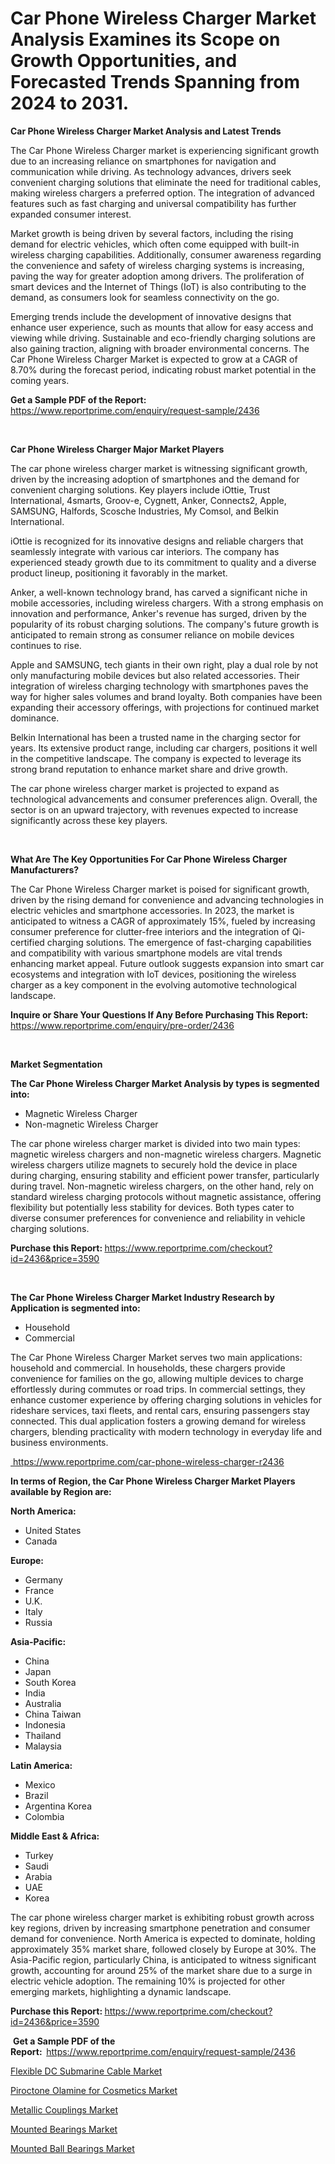 <p><h1>Car Phone Wireless Charger Market Analysis Examines its Scope on Growth Opportunities, and Forecasted Trends Spanning from 2024 to 2031.</h1></p><p><strong>Car Phone Wireless Charger Market Analysis and Latest Trends</strong></p>
<p><p>The Car Phone Wireless Charger market is experiencing significant growth due to an increasing reliance on smartphones for navigation and communication while driving. As technology advances, drivers seek convenient charging solutions that eliminate the need for traditional cables, making wireless chargers a preferred option. The integration of advanced features such as fast charging and universal compatibility has further expanded consumer interest.</p><p>Market growth is being driven by several factors, including the rising demand for electric vehicles, which often come equipped with built-in wireless charging capabilities. Additionally, consumer awareness regarding the convenience and safety of wireless charging systems is increasing, paving the way for greater adoption among drivers. The proliferation of smart devices and the Internet of Things (IoT) is also contributing to the demand, as consumers look for seamless connectivity on the go.</p><p>Emerging trends include the development of innovative designs that enhance user experience, such as mounts that allow for easy access and viewing while driving. Sustainable and eco-friendly charging solutions are also gaining traction, aligning with broader environmental concerns. The Car Phone Wireless Charger Market is expected to grow at a CAGR of 8.70% during the forecast period, indicating robust market potential in the coming years.</p></p>
<p><strong>Get a Sample PDF of the Report:&nbsp;</strong> <a href="https://www.reportprime.com/enquiry/request-sample/2436">https://www.reportprime.com/enquiry/request-sample/2436</a></p>
<p>&nbsp;</p>
<p><strong>Car Phone Wireless Charger Major Market Players</strong></p>
<p><p>The car phone wireless charger market is witnessing significant growth, driven by the increasing adoption of smartphones and the demand for convenient charging solutions. Key players include iOttie, Trust International, 4smarts, Groov-e, Cygnett, Anker, Connects2, Apple, SAMSUNG, Halfords, Scosche Industries, My Comsol, and Belkin International.</p><p>iOttie is recognized for its innovative designs and reliable chargers that seamlessly integrate with various car interiors. The company has experienced steady growth due to its commitment to quality and a diverse product lineup, positioning it favorably in the market.</p><p>Anker, a well-known technology brand, has carved a significant niche in mobile accessories, including wireless chargers. With a strong emphasis on innovation and performance, Anker's revenue has surged, driven by the popularity of its robust charging solutions. The company's future growth is anticipated to remain strong as consumer reliance on mobile devices continues to rise.</p><p>Apple and SAMSUNG, tech giants in their own right, play a dual role by not only manufacturing mobile devices but also related accessories. Their integration of wireless charging technology with smartphones paves the way for higher sales volumes and brand loyalty. Both companies have been expanding their accessory offerings, with projections for continued market dominance.</p><p>Belkin International has been a trusted name in the charging sector for years. Its extensive product range, including car chargers, positions it well in the competitive landscape. The company is expected to leverage its strong brand reputation to enhance market share and drive growth.</p><p>The car phone wireless charger market is projected to expand as technological advancements and consumer preferences align. Overall, the sector is on an upward trajectory, with revenues expected to increase significantly across these key players.</p></p>
<p>&nbsp;</p>
<p><strong>What Are The Key Opportunities For Car Phone Wireless Charger Manufacturers?</strong></p>
<p><p>The Car Phone Wireless Charger market is poised for significant growth, driven by the rising demand for convenience and advancing technologies in electric vehicles and smartphone accessories. In 2023, the market is anticipated to witness a CAGR of approximately 15%, fueled by increasing consumer preference for clutter-free interiors and the integration of Qi-certified charging solutions. The emergence of fast-charging capabilities and compatibility with various smartphone models are vital trends enhancing market appeal. Future outlook suggests expansion into smart car ecosystems and integration with IoT devices, positioning the wireless charger as a key component in the evolving automotive technological landscape.</p></p>
<p><strong>Inquire or Share Your Questions If Any Before Purchasing This Report:</strong> <a href="https://www.reportprime.com/enquiry/pre-order/2436">https://www.reportprime.com/enquiry/pre-order/2436</a></p>
<p>&nbsp;</p>
<p><strong>Market Segmentation</strong></p>
<p><strong>The Car Phone Wireless Charger Market Analysis by types is segmented into:</strong></p>
<p><ul><li>Magnetic Wireless Charger</li><li>Non-magnetic Wireless Charger</li></ul></p>
<p><p>The car phone wireless charger market is divided into two main types: magnetic wireless chargers and non-magnetic wireless chargers. Magnetic wireless chargers utilize magnets to securely hold the device in place during charging, ensuring stability and efficient power transfer, particularly during travel. Non-magnetic wireless chargers, on the other hand, rely on standard wireless charging protocols without magnetic assistance, offering flexibility but potentially less stability for devices. Both types cater to diverse consumer preferences for convenience and reliability in vehicle charging solutions.</p></p>
<p><strong>Purchase this Report:&nbsp;</strong><a href="https://www.reportprime.com/checkout?id=2436&price=3590">https://www.reportprime.com/checkout?id=2436&price=3590</a></p>
<p>&nbsp;</p>
<p><strong>The Car Phone Wireless Charger Market Industry Research by Application is segmented into:</strong></p>
<p><ul><li>Household</li><li>Commercial</li></ul></p>
<p><p>The Car Phone Wireless Charger Market serves two main applications: household and commercial. In households, these chargers provide convenience for families on the go, allowing multiple devices to charge effortlessly during commutes or road trips. In commercial settings, they enhance customer experience by offering charging solutions in vehicles for rideshare services, taxi fleets, and rental cars, ensuring passengers stay connected. This dual application fosters a growing demand for wireless chargers, blending practicality with modern technology in everyday life and business environments.</p></p>
<p><a href="https://www.reportprime.com/car-phone-wireless-charger-r2436">&nbsp;https://www.reportprime.com/car-phone-wireless-charger-r2436</a></p>
<p><strong>In terms of Region, the Car Phone Wireless Charger Market Players available by Region are:</strong></p>
<p>
    <p> <strong> North America: </strong>
        <ul>
            <li>United States</li>
            <li>Canada</li>
        </ul>
        </p> 
    <p> <strong> Europe: </strong>
        <ul>
            <li>Germany</li>
            <li>France</li>
            <li>U.K.</li>
            <li>Italy</li>
            <li>Russia</li>
        </ul>
        </p> 
    <p> <strong> Asia-Pacific: </strong>
        <ul>
            <li>China</li>
            <li>Japan</li>
            <li>South Korea</li>
            <li>India</li>
            <li>Australia</li>
            <li>China Taiwan</li>
            <li>Indonesia</li>
            <li>Thailand</li>
            <li>Malaysia</li>
        </ul>
        </p> 
    <p> <strong> Latin America: </strong>
        <ul>
            <li>Mexico</li>
            <li>Brazil</li>
            <li>Argentina Korea</li>
            <li>Colombia</li>
        </ul>
        </p> 
    <p> <strong> Middle East & Africa: </strong>
        <ul>
            <li>Turkey</li>
            <li>Saudi</li>
            <li>Arabia</li>
            <li>UAE</li>
            <li>Korea</li>
        </ul>
    </p>
    </p>
<p><p>The car phone wireless charger market is exhibiting robust growth across key regions, driven by increasing smartphone penetration and consumer demand for convenience. North America is expected to dominate, holding approximately 35% market share, followed closely by Europe at 30%. The Asia-Pacific region, particularly China, is anticipated to witness significant growth, accounting for around 25% of the market share due to a surge in electric vehicle adoption. The remaining 10% is projected for other emerging markets, highlighting a dynamic landscape. </p></p>
<p><strong>Purchase this Report: </strong><a href="https://www.reportprime.com/checkout?id=2436&price=3590">https://www.reportprime.com/checkout?id=2436&price=3590</a></p>
<p>&nbsp;<strong>Get a Sample PDF of the Report:&nbsp;&nbsp;</strong><a href="https://www.reportprime.com/enquiry/request-sample/2436">https://www.reportprime.com/enquiry/request-sample/2436</a></p>
<p><strong></strong></p>
<p><p><a href="https://issuu.com/reportprime-2/docs/flexible-dc-submarine-cable-market-_b0004198e550f2">Flexible DC Submarine Cable Market</a></p><p><a href="https://issuu.com/reportprime-2/docs/piroctone-olamine-for-cosmetics-mar_9b72136a097e81">Piroctone Olamine for Cosmetics Market</a></p><p><a href="https://www.linkedin.com/pulse/metallic-couplings-market-global-insights-regional-analysis-8gddc?trackingId=QbPXyscZRsOoyd6zLajjZw%3D%3D">Metallic Couplings Market</a></p><p><a href="https://www.linkedin.com/pulse/global-perspectives-mounted-bearings-market-trends-challenges-9dg1c?trackingId=e4TJZBRBSlGzt%2BfG17OneQ%3D%3D">Mounted Bearings Market</a></p><p><a href="https://www.linkedin.com/pulse/in-depth-analysis-global-mounted-ball-bearings-market-scope-86yqc?trackingId=G1s4ao6tSpOca0Fv5YaXGQ%3D%3D">Mounted Ball Bearings Market</a></p></p>
